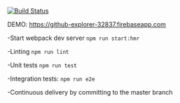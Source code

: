 [![Build Status](https://travis-ci.org/djindjic/github-explorer.svg?branch=master)](https://travis-ci.org/djindjic/github-explorer)

DEMO:
https://github-explorer-32837.firebaseapp.com

-Start webpack dev server `npm run start:hmr`

-Linting `npm run lint`

-Unit tests `npm run test`

-Integration tests: `npm run e2e`

-Continuous delivery by committing to the master branch